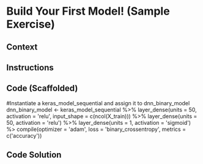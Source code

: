 # Build Your First Model! (Sample Exercise)
## Context
## Instructions
## Code (Scaffolded)
  #Instantiate a keras_model_sequential and assign it to dnn_binary_model
  dnn_binary_model <- keras_model_sequential %>%
                      layer_dense(units = 50,
                                  activation = 'relu',
                                  input_shape = c(ncol(X_train))) %>%
                      layer_dense(units = 50, activation = 'relu') %>%
                      layer_dense(units = 1, activation = 'sigmoid') %>
                      compile(optimizer = 'adam',
                              loss = 'binary_crossentropy',
                              metrics = c('accuracy'))
                      
                                  
## Code Solution
